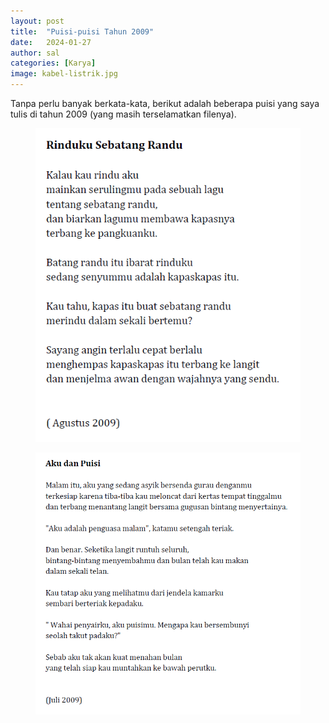 ```yaml
---
layout: post
title:  "Puisi-puisi Tahun 2009"
date:   2024-01-27
author: sal
categories: [Karya]
image: kabel-listrik.jpg
---
```


<p class="intro"><span class="dropcap">T</span>anpa perlu banyak berkata-kata, berikut adalah beberapa puisi yang saya tulis di tahun 2009 (yang masih terselamatkan filenya).</p>

<figure>
	<img src="/assets/img/2009_Rinduku sebatang randu.png" alt="" style="text-align: left;">
</figure>

<figure>
	<img src="/assets/img/2009_Aku dan Puisi.png" alt="" style="text-align: left;">
</figure>
